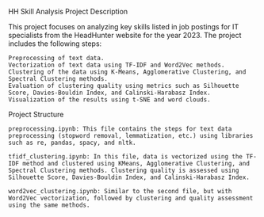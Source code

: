 HH Skill Analysis
Project Description

This project focuses on analyzing key skills listed in job postings for IT specialists from the HeadHunter website for the year 2023. The project includes the following steps:

    Preprocessing of text data.
    Vectorization of text data using TF-IDF and Word2Vec methods.
    Clustering of the data using K-Means, Agglomerative Clustering, and Spectral Clustering methods.
    Evaluation of clustering quality using metrics such as Silhouette Score, Davies-Bouldin Index, and Calinski-Harabasz Index.
    Visualization of the results using t-SNE and word clouds.

Project Structure

    preprocessing.ipynb: This file contains the steps for text data preprocessing (stopword removal, lemmatization, etc.) using libraries such as re, pandas, spacy, and nltk.

    tfidf_clustering.ipynb: In this file, data is vectorized using the TF-IDF method and clustered using KMeans, Agglomerative Clustering, and Spectral Clustering methods. Clustering quality is assessed using Silhouette Score, Davies-Bouldin Index, and Calinski-Harabasz Index.

    word2vec_clustering.ipynb: Similar to the second file, but with Word2Vec vectorization, followed by clustering and quality assessment using the same methods.

